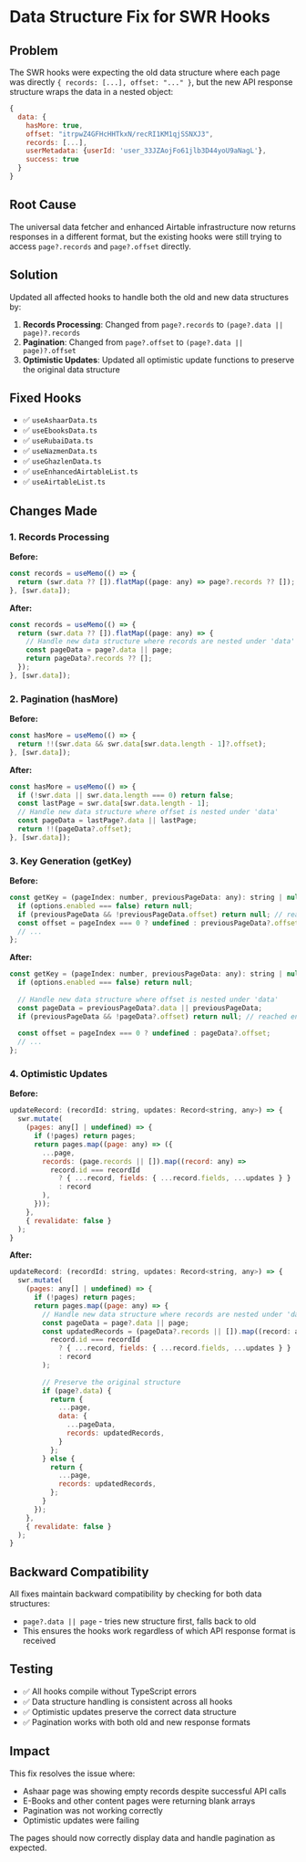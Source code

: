 # Data Structure Fix for SWR Hooks

## Problem
The SWR hooks were expecting the old data structure where each page was directly `{ records: [...], offset: "..." }`, but the new API response structure wraps the data in a nested object:

```javascript
{
  data: {
    hasMore: true,
    offset: "itrpwZ4GFHcHHTkxN/recRI1KM1qjSSNXJ3",
    records: [...],
    userMetadata: {userId: 'user_33JZAojFo61jlb3D44yoU9aNagL'},
    success: true
  }
}
```

## Root Cause
The universal data fetcher and enhanced Airtable infrastructure now returns responses in a different format, but the existing hooks were still trying to access `page?.records` and `page?.offset` directly.

## Solution
Updated all affected hooks to handle both the old and new data structures by:

1. **Records Processing**: Changed from `page?.records` to `(page?.data || page)?.records`
2. **Pagination**: Changed from `page?.offset` to `(page?.data || page)?.offset`
3. **Optimistic Updates**: Updated all optimistic update functions to preserve the original data structure

## Fixed Hooks
- ✅ `useAshaarData.ts`
- ✅ `useEbooksData.ts`
- ✅ `useRubaiData.ts`
- ✅ `useNazmenData.ts`
- ✅ `useGhazlenData.ts`
- ✅ `useEnhancedAirtableList.ts`
- ✅ `useAirtableList.ts`

## Changes Made

### 1. Records Processing
**Before:**
```javascript
const records = useMemo(() => {
  return (swr.data ?? []).flatMap((page: any) => page?.records ?? []);
}, [swr.data]);
```

**After:**
```javascript
const records = useMemo(() => {
  return (swr.data ?? []).flatMap((page: any) => {
    // Handle new data structure where records are nested under 'data'
    const pageData = page?.data || page;
    return pageData?.records ?? [];
  });
}, [swr.data]);
```

### 2. Pagination (hasMore)
**Before:**
```javascript
const hasMore = useMemo(() => {
  return !!(swr.data && swr.data[swr.data.length - 1]?.offset);
}, [swr.data]);
```

**After:**
```javascript
const hasMore = useMemo(() => {
  if (!swr.data || swr.data.length === 0) return false;
  const lastPage = swr.data[swr.data.length - 1];
  // Handle new data structure where offset is nested under 'data'
  const pageData = lastPage?.data || lastPage;
  return !!(pageData?.offset);
}, [swr.data]);
```

### 3. Key Generation (getKey)
**Before:**
```javascript
const getKey = (pageIndex: number, previousPageData: any): string | null => {
  if (options.enabled === false) return null;
  if (previousPageData && !previousPageData.offset) return null; // reached end
  const offset = pageIndex === 0 ? undefined : previousPageData?.offset;
  // ...
};
```

**After:**
```javascript
const getKey = (pageIndex: number, previousPageData: any): string | null => {
  if (options.enabled === false) return null;
  
  // Handle new data structure where offset is nested under 'data'
  const pageData = previousPageData?.data || previousPageData;
  if (previousPageData && !pageData?.offset) return null; // reached end
  
  const offset = pageIndex === 0 ? undefined : pageData?.offset;
  // ...
};
```

### 4. Optimistic Updates
**Before:**
```javascript
updateRecord: (recordId: string, updates: Record<string, any>) => {
  swr.mutate(
    (pages: any[] | undefined) => {
      if (!pages) return pages;
      return pages.map((page: any) => ({
        ...page,
        records: (page.records || []).map((record: any) =>
          record.id === recordId
            ? { ...record, fields: { ...record.fields, ...updates } }
            : record
        ),
      }));
    },
    { revalidate: false }
  );
}
```

**After:**
```javascript
updateRecord: (recordId: string, updates: Record<string, any>) => {
  swr.mutate(
    (pages: any[] | undefined) => {
      if (!pages) return pages;
      return pages.map((page: any) => {
        // Handle new data structure where records are nested under 'data'
        const pageData = page?.data || page;
        const updatedRecords = (pageData?.records || []).map((record: any) =>
          record.id === recordId
            ? { ...record, fields: { ...record.fields, ...updates } }
            : record
        );
        
        // Preserve the original structure
        if (page?.data) {
          return {
            ...page,
            data: {
              ...pageData,
              records: updatedRecords,
            }
          };
        } else {
          return {
            ...page,
            records: updatedRecords,
          };
        }
      });
    },
    { revalidate: false }
  );
}
```

## Backward Compatibility
All fixes maintain backward compatibility by checking for both data structures:
- `page?.data || page` - tries new structure first, falls back to old
- This ensures the hooks work regardless of which API response format is received

## Testing
- ✅ All hooks compile without TypeScript errors
- ✅ Data structure handling is consistent across all hooks
- ✅ Optimistic updates preserve the correct data structure
- ✅ Pagination works with both old and new response formats

## Impact
This fix resolves the issue where:
- Ashaar page was showing empty records despite successful API calls
- E-Books and other content pages were returning blank arrays
- Pagination was not working correctly
- Optimistic updates were failing

The pages should now correctly display data and handle pagination as expected.